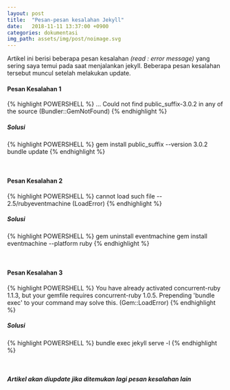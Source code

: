 ```yaml
---
layout: post
title:  "Pesan-pesan kesalahan Jekyll"
date:   2018-11-11 13:37:00 +0900
categories: dokumentasi
img_path: assets/img/post/noimage.svg
---
```


Artikel ini berisi beberapa pesan kesalahan _(read : error message)_ yang sering saya temui pada saat menjalankan jekyll. Beberapa pesan kesalahan tersebut muncul setelah melakukan update.  

#### Pesan Kesalahan 1
{% highlight POWERSHELL %}
... 
Could not find public_suffix-3.0.2 in any of the source (Bundler::GemNotFound)
{% endhighlight %}

##### _Solusi_  
{% highlight POWERSHELL %}
gem install public_suffix --version 3.0.2
bundle update
{% endhighlight %}

<br>

#### Pesan Kesalahan 2

{% highlight POWERSHELL %}
cannot load such file -- 2.5/rubyeventmachine (LoadError)
{% endhighlight %}

##### _Solusi_

{% highlight POWERSHELL %}
gem uninstall eventmachine 
gem install eventmachine --platform ruby
{% endhighlight %}

<br>

#### Pesan Kesalahan 3 

{% highlight POWERSHELL %}
You have already activated concurrent-ruby 1.1.3, but your gemfile requires concurrent-ruby 1.0.5. Prepending 'bundle exec' to your command may solve this. (Gem::LoadError)
{% endhighlight %}


##### _Solusi_ 
{% highlight POWERSHELL %}
bundle exec jekyll serve -l
{% endhighlight %}

<br>

##### _Artikel akan diupdate jika ditemukan lagi pesan kesalahan lain_

<br>